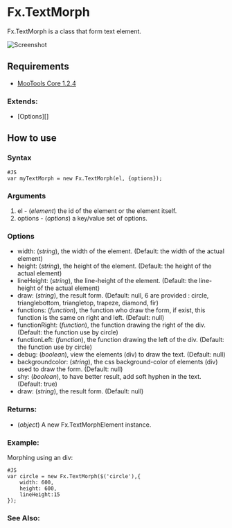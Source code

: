 Fx.TextMorph
===============

Fx.TextMorph is a class that form text element.

![Screenshot](http://github.com/ndmf/TextMorphMootools/raw/master/icon.png)

Requirements
------------

* [MooTools Core 1.2.4](http://mootools.net/core)

### Extends:

- [Options][]

How to use
----------

### Syntax
	#JS
	var myTextMorph = new Fx.TextMorph(el, {options});

### Arguments

1. el - (*element*) the id of the element or the element itself.
2. options - (*options*) a key/value set of options.

### Options
- width: (*string*), the width of the element. (Default: the width of the actual element)
- height: (*string*), the height of the element. (Default: the height of the actual element)
- lineHeight: (*string*), the line-height of the element. (Default: the line-height of the actual element)
- draw: (*string*),  the result form. (Default: null, 6 are provided : circle, trianglebottom, triangletop, trapeze, diamond, fir)
- functions: (*function*),  the function who draw the form, if exist, this function is the same on right and left. (Default: null)
- functionRight: (*function*),  the function drawing the right of the div. (Default: the function use by circle)
- functionLeft: (*function*), the function drawing the left of the div. (Default: the function use by circle)
- debug: (*boolean*),  view the elements (div) to draw the text. (Default: null)
- backgroundcolor: (*string*), the css background-color of elements (div) used to draw the form. (Default: null)
- shy: (*boolean*), to have better result, add soft hyphen in the text. (Default: true)
- draw: (*string*),  the result form. (Default: null)

### Returns:

* (*object*) A new Fx.TextMorphElement instance.

### Example:

Morphing using an div:

	#JS
	var circle = new Fx.TextMorph($('circle'),{
		width: 600,
		height: 600,
		lineHeight:15
	});

### See Also:
